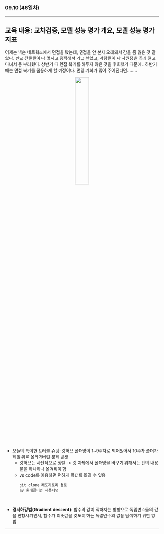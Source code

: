 ###  09.10 (46일차)
---
교육 내용: 교차검증, 모델 성능 평가 개요, 모델 성능 평가 지표
---
어제는 넥슨 네트웍스에서 면접을 봤는데, 면접을 안 본지 오래돼서 감을 좀 잃은 것 같았다. 판교 건물들이 다 멋지고 큼직해서 가고 싶었고, 사람들이 다 사원증을 목에 걸고 다녀서 좀 부러웠다. 상반기 때 면접 복기를 해두지 않은 것을 후회했기 때문에.. 하반기 때는 면접 복기를 꼼꼼하게 할 예정이다. 면접 기회가 많이 주어진다면........

<p align="center">
<img src="https://github.com/user-attachments/assets/70a2e203-15fd-4675-b123-ed90e804dd4e" width="30%" /> </p><br>

- 오늘의 특이한 트러블 슈팅: 깃허브 폴더명이 1~9주차로 되어있어서 10주차 폴더가 제일 위로 올라가버린 문제 발생
  - 깃허브는 사전적으로 정렬 -> 깃 자체에서 폴더명을 바꾸기 위해서는 안의 내용물을 하나하나 옮겨줘야 함
  - vs code를 이용하면 편하게 폴더를 옮길 수 있음
    ```shell
    git clone 레포지토리 경로
    mv 원래폴더명 새폴더명
    ```
<br>

- **경사하강법(Gradient descent)**: 함수의 값이 작아지는 방향으로 독립변수들의 값을 변형시키면서, 함수가 최솟값을 갖도록 하는 독립변수의 값을 탐색하기 위한 방법
***
